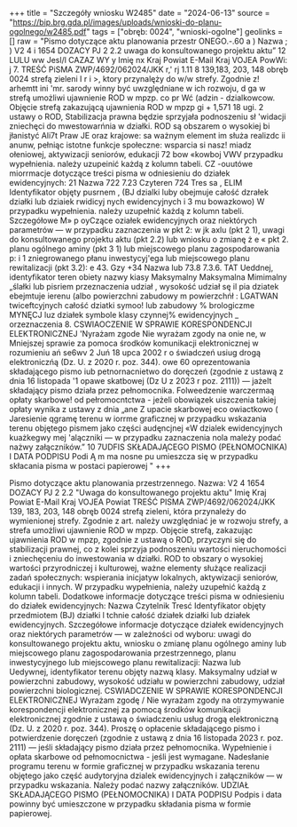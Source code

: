 +++
title = "Szczegóły wniosku W2485"
date = "2024-06-13"
source = "https://bip.brg.gda.pl/images/uploads/wnioski-do-planu-ogolnego/w2485.pdf"
tags = ["obręb: 0024", "wnioski-ogolne"]
geolinks = []
raw = "Pismo dotyczące aktu planowania przestr ONEGO.-.60 a ) Nazwa ; ) V2 4 i 1654 DOZACY PJ 2 2.2 uwaga do konsultowanego projektu aktu” 12 LULU ww Jesl/l CAZAZ WY y Imię  nx Kraj Powiat E-Mail Kraj VOJEA PowWi: j 7. TREŚĆ PiSMA ZWP/4692/062024/JKK r,' rj 1.11 8 139,183, 203, 148 obręb 0024 strefą zieleni I r i >, ktory przynalęży do w/w strefy. Zgodnie z! arhemtt ini  'mr. sarody winny być uwzględniane w ich rozwoju, d ga w strefą umożliwi ujawnienie ROD w mpzp. co pr Wć  (adzin - dzialkowcow. Objęcie strefą zakazującą ujawnienia ROD w mpzp gi + 1,571 18 ugi. 2 ustawy o ROD, Stabilizacja prawna będzie sprzyjała podnoszeniu sł 'widacji zniechęci do mwestowarńnia w działki. ROD są obszarem o wysokiej bi jłanistyć Ali7t Praw JE oraz krajowe: sa ważnym element im służa realizdc ii anunw, pełniąc istotne funkcje społeczne: wsparcia si nasz! miadz ołeniowej, aktywizacji seniorów, edukacji 72 bow «kowboj VWV przypadku wypełnienia. należy uzupeinić każdą z kolumn tabeli. CZ -ouutówe miorrmacje dotyczące treści pisma w odniesieniu do działek ewidencyjnych: 21 Nazwa 722  7.23 Czyteren  724 Tres sa , ELIM Identyfikator objęty pusrnem  , (BJ dzialki luby obejmuje całość  dzrałek działki lub dziaiek  rwidicyj nych  ewidencyjnych i    3 mu bowazkowo) W przypadku wypełnienia. należy uzupełnić każdą z kolumn tabeli. Szczegółowe M» p oyCzące oziałek ewidencyjnych oraz niektórych parametrów — w przypadku zaznaczenia w pkt 2: w jk axlu (pkt 2 1), uwagi do konsultowanego projektu aktu (pkt 2.2) lub wniosku o zmianę ż e « pkt 2. planu ogólnego aminy (pkt 3 1) lub miejscowego planu zagospodarowania p: i 1 zniegrowanego płanu inwestycyj'ega lub miejscowego planu rewitalizacji (pkt 3.2): e 43. Gzy +34 Nazwa lub 73.8 7.3.6.  TAT  Ueddnej, identyfikator teren obiety nazwy kiasy  Maksymalny Maksymalna  Mimimalny  „ślałki lub pisriem przeznaczenia udział , wysokość  udział  sę il pia dziatek ebejmtuje ierenu (albo  powierzchni  zabudowy m powierzchńł  : LGATWAN twiceftcyjnych całość dziatki symoo! lub  zabudowy %    brologiczme  MYNĘCJ luz działek symbole klasy   czynnej%  ewidencyjnych _ orzeznaczenia    8. CSWIAOCZENIE W SPRAWIE KORESPONDENCJI ELEKTRONICZNEJ 'Nyrażam zgode Nie wyrażam zgody na onie ne, w Mniejszej sprawie za pomoca środków komunikacji elektronicznej w rozumieniu ań se6wv 2 Juń 18 upca 2002 r o świadczeń usiug drogą elektroniczńą (Dz. U. z 2020 r. poz. 344). owe 60 oprezentowania składającego pismo iub petnornacnietwo do doręczeń (zgodnie z ustawą z dnia 16 listopada '1 opawe skatbowej (Dz U z 2023 r poz. 2111)) — jażelt składający pismo działa przez pełnomocnika. Folweedzenie warczermaą opłaty skarbowe! od pełromocntctwa - jeżeli obowiązek uiszczenia takiej opłaty wynika z ustawy z dnia „ane Z upacie skarbowej eco owiactkowo ( Jaresienie qgramę terenu w iorrme graficznej w przypadku wskazania terenu objętego pismem jako części audęncjnej «W dzialek ewidencyjnych kuażkegwy mej 'alączniki — w przypadku zaznaczenia nola mależy podać nażwy załączników.” 10 7UDFIS SKŁADAJĄCEGO PISMO (PEŁNOMOCNIKA) I DATA PODPISU Podi  Ą m ma nosne pu umieszcza się w przypadku skłacania pisma w postaci papierowej "
+++

Pismo dotyczące aktu planowania przestrzennego.
Nazwa: V2 4
1654 DOZACY
PJ 2 2.2 "Uwaga do konsultowanego projektu aktu"
Imię
Kraj
Powiat
E-Mail
Kraj VOJEA
Powiat
TREŚĆ PISMA ZWP/4692/062024/JKK
139, 183, 203, 148 obręb 0024 strefą zieleni, która przynależy do wymienionej strefy. Zgodnie z art. należy uwzględniać je w rozwoju strefy, a strefa umożliwi ujawnienie ROD w mpzp. Objęcie strefą, zakazując ujawnienia ROD w mpzp, zgodnie z ustawą o ROD, przyczyni się do stabilizacji prawnej, co z kolei sprzyja podnoszeniu wartości nieruchomości i zniechęceniu do inwestowania w działki. ROD to obszary o wysokiej wartości przyrodniczej i kulturowej, ważne elementy służące realizacji zadań społecznych: wspierania inicjatyw lokalnych, aktywizacji seniorów, edukacji i innych. W przypadku wypełnienia, należy uzupełnić każdą z kolumn tabeli.
Dodatkowe informacje dotyczące treści pisma w odniesieniu do działek ewidencyjnych:
Nazwa
Czytelnik
Tresć
Identyfikator objęty przedmiotem (BJ) działki l tchnie całość działek działki lub działek ewidencyjnych.
Szczegółowe informacje dotyczące działek ewidencyjnych oraz niektórych parametrów — w zależności od wyboru: uwagi do konsultowanego projektu aktu, wniosku o zmianę planu ogólnego aminy lub miejscowego planu zagospodarowania przestrzennego, planu inwestycyjnego lub miejscowego planu rewitalizacji:
Nazwa lub    
Uedywnej, identyfikator terenu objęty nazwą klasy. Maksymalny udział w powierzchni zabudowy, wysokość udziału w powierzchni zabudowy, udział powierzchni biologicznej.
CSWIADCZENIE W SPRAWIE KORESPONDENCJI ELEKTRONICZNEJ
Wyrażam zgodę / Nie wyrażam zgody na otrzymywanie korespondencji elektronicznej za pomocą środków komunikacji elektronicznej zgodnie z ustawą o świadczeniu usług drogą elektroniczną (Dz. U. z 2020 r. poz. 344). Proszę o opłacenie składającego pismo i potwierdzenie doręczeń (zgodnie z ustawą z dnia 16 listopada 2023 r. poz. 2111) — jeśli składający pismo działa przez pełnomocnika. Wypełnienie i opłata skarbowe od pełnomocnictwa - jeśli jest wymagane. Nadesłanie programu terenu w formie graficznej w przypadku wskazania terenu objętego jako część audytoryjna dzialek ewidencyjnych i załączników — w przypadku wskazania. Należy podać nazwy załączników.
UDZIAŁ SKŁADAJĄCEGO PISMO (PEŁNOMOCNIKA) I DATA PODPISU
Podpis i data powinny być umieszczone w przypadku składania pisma w formie papierowej.


